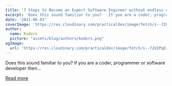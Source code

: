 ```yaml
---
title: '7 Steps to Become an Expert Software Engineer without endless online courses or waiting for years...'
excerpt: 'Does this sound familiar to you?   If you are a coder, programmer or software developer then...'
date: '2021-06-03'
coverImage: 'https://res.cloudinary.com/practicaldev/image/fetch/s--72UIPqEz--/c_imagga_scale,f_auto,fl_progressive,h_420,q_auto,w_1000/https://dev-to-uploads.s3.amazonaws.com/uploads/articles/lio12yfvz0gbqt0fkmyt.jpg'
author:
  name: Koders
  picture: "assets/blog/authors/koders.png"
ogImage:
  url: 'https://res.cloudinary.com/practicaldev/image/fetch/s--72UIPqEz--/c_imagga_scale,f_auto,fl_progressive,h_420,q_auto,w_1000/https://dev-to-uploads.s3.amazonaws.com/uploads/articles/lio12yfvz0gbqt0fkmyt.jpg'
---
```


Does this sound familiar to you?   If you are a coder, programmer or software developer then...

[Read more](https://dev.to/dragosgn/7-steps-to-become-an-expert-software-engineer-without-endless-online-courses-or-waiting-for-years-m8j)
